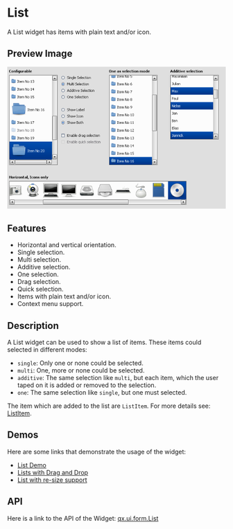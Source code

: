 List
====

A List widget has items with plain text and/or icon.

Preview Image
-------------

![List](list.png%0A%20%20%20%20%20%20%20:width:%20500%20px%0A%20%20%20%20%20%20%20:target:%20../../list.png)

Features
--------

-   Horizontal and vertical orientation.
-   Single selection.
-   Multi selection.
-   Additive selection.
-   One selection.
-   Drag selection.
-   Quick selection.
-   Items with plain text and/or icon.
-   Context menu support.

Description
-----------

A List widget can be used to show a list of items. These items could selected in different modes:

-   `single`: Only one or none could be selected.
-   `multi`: One, more or none could be selected.
-   `additive`: The same selection like `multi`, but each item, which the user taped on it is added or removed to the selection.
-   `one`: The same selection like `single`, but one must selected.

The item which are added to the list are `ListItem`. For more details see: [ListItem](apps://apiviewer/#qx.ui.form.ListItem).

Demos
-----

Here are some links that demonstrate the usage of the widget:

-   [List Demo](apps://demobrowser/#widget~List.html)
-   [Lists with Drag and Drop](apps://demobrowser/#ui~DragDrop.html)
-   [List with re-size support](apps://demobrowser/#widget~Resizer.html)

API
---

Here is a link to the API of the Widget:
[qx.ui.form.List](apps://apiviewer/#qx.ui.form.List)
